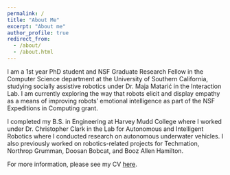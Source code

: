 ```yaml
---
permalink: /
title: "About Me"
excerpt: "About me"
author_profile: true
redirect_from: 
  - /about/
  - /about.html
---
```


I am a 1st year PhD student and NSF Graduate Research Fellow in the Computer Science department at the University of Southern California, studying socially assistive robotics under Dr. Maja Matarić in the Interaction Lab. I am currently exploring the way that robots elicit and display empathy as a means of improving robots’ emotional intelligence as part of the NSF Expeditions in Computing grant.

I completed my B.S. in Engineering at Harvey Mudd College where I worked under Dr. Christopher Clark in the Lab for Autonomous and Intelligent Robotics where I conducted research on autonomous underwater vehicles. I also previously worked on robotics-related projects for Techmation, Northrop Grumman, Doosan Bobcat, and Booz Allen Hamilton.

For more information, please see my CV [here](JLupanow.github.io/cv).
